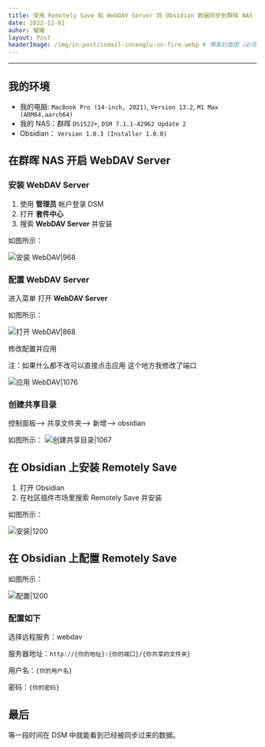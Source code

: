 ```yaml
---
title: 使用 Remotely Save 和 WebDAV Server 将 Obsidian 数据同步到群晖 NAS
date: 2022-12-01
auhor: 耀耀
layout: Post
headerImage: /img/in-post/ismail-inceoglu-on-fire.webp # 博客封面图（必须，即使上一项选了 false，因为图片也需要在首页显示)
---
```


---

## 我的环境

- 我的电脑: `MacBook Pro (14-inch, 2021)`, `Version 13.2`, `M1 Max (ARM64,aarch64)`
- 我的 NAS：群晖 `DS1522+`, `DSM 7.1.1-42962 Update 2`
- Obsidian： `Version 1.0.3 (Installer 1.0.0)`


## 在群晖 NAS 开启 WebDAV Server

### 安装 WebDAV Server

1. 使用 **管理员** 帐户登录 DSM
2. 打开 **套件中心**
3. 搜索 **WebDAV Server** 并安装

如图所示：

![安装 WebDAV|968](https://i.yaoyao.site/blog/nas-webdav-install.png)

### 配置 WebDAV Server

进入菜单 打开 **WebDAV Server**

如图所示：

![打开 WebDAV|868](https://i.yaoyao.site/blog/nas-webdav-open.png)

修改配置并应用

注：如果什么都不改可以直接点击应用 这个地方我修改了端口

![应用 WebDAV|1076](https://i.yaoyao.site/blog/nas-webdav-apply.png)

### 创建共享目录

控制面板--> 共享文件夹--> 新增--> obsidian

如图所示：
![创建共享目录|1067](https://i.yaoyao.site/blog/nas-share-create-obs.png)

## 在 Obsidian 上安装 Remotely Save

1. 打开 Obsidian
2. 在社区插件市场里搜索 Remotely Save 并安装

如图所示：

![安装|1200](https://i.yaoyao.site/blog/obs-plugin-remotely-install.png)

## 在 Obsidian 上配置 Remotely Save

如图所示：

![配置|1200](https://i.yaoyao.site/blog/obs-plugin-remotely-set.png)

### 配置如下

选择远程服务：webdav

服务器地址：`http://{你的地址}:{你的端口}/{你共享的文件夹}`

用户名：`{你的用户名}`

密码：`{你的密码}`

## 最后

等一段时间在 DSM 中就能看到已经被同步过来的数据。
